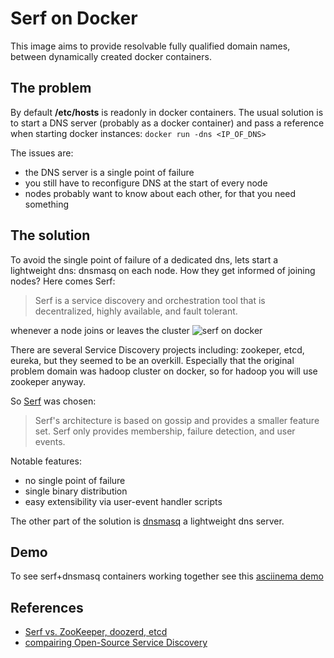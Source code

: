 # Serf on Docker

This image aims to provide resolvable fully qualified domain names,
between dynamically created docker containers.

## The problem

By default **/etc/hosts** is readonly in docker containers. The usual
solution is to start a DNS server (probably as a docker container) and pass
a reference when starting docker instances: `docker run -dns <IP_OF_DNS>`

The issues are:
- the DNS server is a single point of failure
- you still have to reconfigure DNS at the start of every node
- nodes probably want to know about each other, for that you need something

## The solution

To avoid the single point of failure of a dedicated dns, lets start a lightweight
dns: dnsmasq on each node. How they get informed of joining nodes? Here comes
Serf:

> Serf is a service discovery and orchestration tool that is decentralized,
highly available, and fault tolerant.

whenever a node joins or leaves the cluster
![serf on docker](https://s3-eu-west-1.amazonaws.com/sequenceiq/serf-docker.png)

There are several Service Discovery projects including: zookeper, etcd, eureka,
but they seemed to be an overkill. Especially that the original problem domain
was hadoop cluster on docker, so for hadoop you will use zookeper anyway.

So [Serf](http://www.serfdom.io/) was chosen:

> Serf's architecture is based on gossip and provides a smaller feature set.
Serf only provides membership, failure detection, and user events.

Notable features:
 - no single point of failure
 - single binary distribution
 - easy extensibility via user-event handler scripts

The other part of the solution is [dnsmasq](http://www.thekelleys.org.uk/dnsmasq/doc.html)
a lightweight dns server.

## Demo

To see serf+dnsmasq containers working together see this [asciinema demo](https://asciinema.org/a/9487)

## References

 - [Serf vs. ZooKeeper, doozerd, etcd](http://www.serfdom.io/intro/vs-zookeeper.html)
 - [compairing Open-Source Service Discovery](http://jasonwilder.com/blog/2014/02/04/service-discovery-in-the-cloud/)
